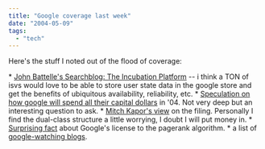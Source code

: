 ```yaml
---
title: "Google coverage last week"
date: "2004-05-09"
tags: 
  - "tech"
---
```


Here's the stuff I noted out of the flood of coverage:

\* [John Battelle's Searchblog: The Incubation Platform](http://battellemedia.com/archives/000642.php "John Battelle's Searchblog: The Incubation Platform") -- i think a TON of isvs would love to be able to store user state data in the google store and get the benefits of ubiquitous availability, reliability, etc. \* [Speculation on how google will spend all their capital dollars](http://battellemedia.com/archives/000640.php) in '04. Not very deep but an interesting question to ask. \* [Mitch Kapor's view](http://blogs.osafoundation.org/mitch/000593.html) on the filing. Personally I find the dual-class structure a little worrying, I doubt I will put money in. \* [Surprising fact](http://www.sjl.us/main/2004/04/google_pagerank.html) about Google's license to the pagerank algorithm. \* a list of [google-watching blogs](http://www.investors.com/breakingnews.asp?journalid=20976716&brk=1).
